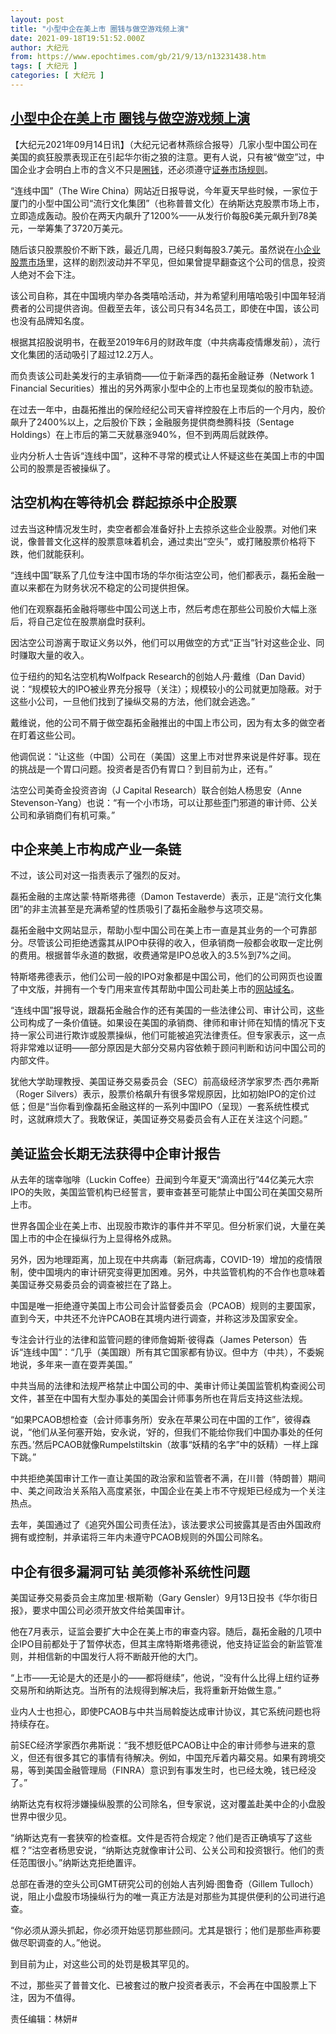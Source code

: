 ```yaml
---
layout: post
title: "小型中企在美上市 圈钱与做空游戏频上演"
date: 2021-09-18T19:51:52.000Z
author: 大纪元
from: https://www.epochtimes.com/gb/21/9/13/n13231438.htm
tags: [ 大纪元 ]
categories: [ 大纪元 ]
---
```

<!--1631994712000-->
[小型中企在美上市 圈钱与做空游戏频上演](https://www.epochtimes.com/gb/21/9/13/n13231438.htm)
------

<div>
<p>【大纪元2021年09月14日讯】（大纪元记者林燕综合报导）几家小型中国公司在美国的疯狂股票表现正在引起华尔街之狼的注意。更有人说，只有被“做空”过，中国企业才会明白上市的含义不只是<a href="https://www.epochtimes.com/gb/tag/%E5%9C%88%E9%92%B1.html">圈钱</a>，还必须遵守<a href="https://www.epochtimes.com/gb/tag/%E8%AF%81%E5%88%B8%E5%B8%82%E5%9C%BA%E8%A7%84%E5%88%99.html">证券市场规则</a>。</p><p>“连线中国”（The Wire China）网站近日报导说，今年夏天早些时候，一家位于厦门的小型中国公司“流行文化集团”（也称普普文化）在纳斯达克股票市场上市，立即造成轰动。股价在两天内飙升了1200%——从发行价每股6美元飙升到78美元，一举筹集了3720万美元。</p><p>随后该只股票股价不断下跌，最近几周，已经只剩每股3.7美元。虽然说在<a href="https://www.epochtimes.com/gb/tag/%E5%B0%8F%E4%BC%81%E4%B8%9A%E8%82%A1%E7%A5%A8%E5%B8%82%E5%9C%BA.html">小企业股票市场</a>里，这样的剧烈波动并不罕见，但如果曾提早翻查这个公司的信息，投资人绝对不会下注。</p><p>该公司自称，其在中国境内举办各类嘻哈活动，并为希望利用嘻哈吸引中国年轻消费者的公司提供咨询。但截至去年，该公司只有34名员工，即使在中国，该公司也没有品牌知名度。</p><p>根据其招股说明书，在截至2019年6月的财政年度（中共病毒疫情爆发前），流行文化集团的活动吸引了超过12.2万人。</p><p>而负责该公司赴美发行的主承销商——位于新泽西的磊拓金融证券（Network 1 Financial Securities）推出的另外两家小型中企的上市也呈现类似的股市轨迹。</p><p>在过去一年中，由磊拓推出的保险经纪公司天睿祥控股在上市后的一个月内，股价飙升了2400%以上，之后股价下跌；金融服务提供商叁腾科技（Sentage Holdings）在上市后的第二天就暴涨940%，但不到两周后就跌停。</p><p>业内分析人士告诉“连线中国”，这种不寻常的模式让人怀疑这些在美国上市的中国公司的股票是否被操纵了。</p><h2>沽空机构在等待机会 群起掠杀中企股票</h2><p>过去当这种情况发生时，卖空者都会准备好扑上去掠杀这些企业股票。对他们来说，像普普文化这样的股票意味着机会，通过卖出“空头”，或打赌股票价格将下跌，他们就能获利。</p><p>“连线中国”联系了几位专注中国市场的华尔街沽空公司，他们都表示，磊拓金融一直以来都在为财务状况不稳定的公司提供担保。</p><p>他们在观察磊拓金融将哪些中国公司送上市，然后考虑在那些公司股价大幅上涨后，将自己定位在股票崩盘时获利。</p><p>因沽空公司游离于取证义务以外，他们可以用做空的方式“正当”针对这些企业、同时赚取大量的收入。</p><p>位于纽约的知名沽空机构Wolfpack Research的创始人丹‧戴维（Dan David）说：“规模较大的IPO被业界充分报导（关注）；规模较小的公司就更加隐蔽。对于这些小公司，一旦他们找到了操纵交易的方法，他们就会逃逸。”</p><p>戴维说，他的公司不屑于做空磊拓金融推出的中国上市公司，因为有太多的做空者在盯着这些公司。</p><p>他调侃说：“让这些（中国）公司在（美国）这里上市对世界来说是件好事。现在的挑战是一个胃口问题。投资者是否仍有胃口？到目前为止，还有。”</p><p>沽空公司美奇金投资咨询（J Capital Research）联合创始人杨思安（Anne Stevenson-Yang）也说：“有一个小市场，可以让那些歪门邪道的审计师、公关公司和承销商们有机可乘。”</p><h2>中企来美上市构成产业一条链</h2><p>不过，该公司对这一指责表示了强烈的反对。</p><p>磊拓金融的主席达蒙‧特斯塔弗德（Damon Testaverde）表示，正是“流行文化集团”的非主流甚至是充满希望的性质吸引了磊拓金融参与这项交易。</p><p>磊拓金融中文网站显示，帮助小型中国公司在美上市一直是其业务的一个可靠部分。尽管该公司拒绝透露其从IPO中获得的收入，但承销商一般都会收取一定比例的费用。根据普华永道的数据，收费通常是IPO总收入的3.5%到7%之间。</p><p>特斯塔弗德表示，他们公司一般的IPO对象都是中国公司，他们的公司网页也设置了中文版，并拥有一个专门用来宣传其帮助中国公司赴美上市的<a href="http://www.publicchinesecompanies.com">网站域名</a>。</p><p>“连线中国”报导说，跟磊拓金融合作的还有美国的一些法律公司、审计公司，这些公司构成了一条价值链。如果设在美国的承销商、律师和审计师在知情的情况下支持一家公司进行欺诈或股票操纵，他们可能被追究法律责任。但专家表示，这一点将非常难以证明——部分原因是大部分交易内容依赖于顾问判断和访问中国公司的内部文件。</p><p>犹他大学助理教授、美国证券交易委员会（SEC）前高级经济学家罗杰‧西尔弗斯（Roger Silvers）表示，股票价格飙升有很多常规原因，比如初始IPO的定价过低；但是“当你看到像磊拓金融这样的一系列中国IPO（呈现）一套系统性模式时，这就麻烦大了。我敢保证，美国证券交易委员会有人正在关注这个问题。”</p><h2>美证监会长期无法获得中企审计报告</h2><p>从去年的瑞幸咖啡（Luckin Coffee）丑闻到今年夏天“滴滴出行”44亿美元大宗IPO的失败，美国监管机构已经誓言，要审查甚至可能禁止中国公司在美国交易所上市。</p><p>世界各国企业在美上市、出现股市欺诈的事件并不罕见。但分析家们说，大量在美国上市的中企在操纵行为上显得格外成熟。</p><p>另外，因为地理距离，加上现在中共病毒（新冠病毒，COVID-19）增加的疫情限制，使中国境内的审计研究变得更加困难。另外，中共监管机构的不合作也意味着美国证券交易委员会的调查被拦在了路上。</p><p>中国是唯一拒绝遵守美国上市公司会计监督委员会（PCAOB）规则的主要国家，直到今天，中共还不允许PCAOB在其境内进行调查，并称这涉及国家安全。</p><p>专注会计行业的法律和监管问题的律师詹姆斯‧彼得森（James Peterson）告诉“连线中国”：“几乎（美国跟）所有其它国家都有协议。但中方（中共），不委婉地说，多年来一直在耍弄美国。”</p><p>中共当局的法律和法规严格禁止中国公司的中、美审计师让美国监管机构查阅公司文件，甚至在中国有大型办事处的美国会计师事务所也在背后支持这些法规。</p><p>“如果PCAOB想检查（会计师事务所）安永在苹果公司在中国的工作”，彼得森说，“他们从圣何塞开始，安永说，‘好的，但我们不能给你我们中国办事处的任何东西。’然后PCAOB就像Rumpelstiltskin（故事“妖精的名字”中的妖精）一样上蹿下跳。”</p><p>中共拒绝美国审计工作一直让美国的政治家和监管者不满，在川普（特朗普）期间中、美之间政治关系陷入高度紧张，中国企业在美上市不守规矩已经成为一个关注热点。</p><p>去年，美国通过了《追究外国公司责任法》，该法要求公司披露其是否由外国政府拥有或控制，并承诺将三年内未遵守PCAOB规则的外国公司除名。</p><h2>中企有很多漏洞可钻 美须修补系统性问题</h2><p>美国证券交易委员会主席加里‧根斯勒（Gary Gensler）9月13日投书《华尔街日报》，要求中国公司必须开放文件给美国审计。</p><p>他在7月表示，证监会要扩大中企在美上市的审查内容。随后，磊拓金融的几项中企IPO目前都处于了暂停状态，但其主席特斯塔弗德说，他支持证监会的新监管准则，并相信新的中国发行人将不断敲开他的大门。</p><p>“上市——无论是大的还是小的——都将继续”，他说，“没有什么比得上纽约证券交易所和纳斯达克。当所有的法规得到解决后，我将重新开始做生意。”</p><p>业内人士也担心，即使PCAOB与中共当局斡旋达成审计协议，其它系统问题也将持续存在。</p><p>前SEC经济学家西尔弗斯说：“我不想贬低PCAOB让中企的审计师参与进来的意义，但还有很多其它的事情有待解决。例如，中国充斥着内幕交易。如果有跨境交易，等到美国金融管理局（FINRA）意识到有事发生时，也已经太晚，钱已经没了。”</p><p>纳斯达克有权将涉嫌操纵股票的公司除名，但专家说，这对覆盖赴美中企的小盘股世界中很少见。</p><p>“纳斯达克有一套狭窄的检查框。文件是否符合规定？他们是否正确填写了这些框？”沽空者杨思安说，“纳斯达克就像审计公司、公关公司和投资银行。他们的责任范围很小。”纳斯达克拒绝置评。</p><p>总部在香港的空头公司GMT研究公司的创始人吉列姆‧图鲁奇（Gillem Tulloch）说，阻止小盘股市场操纵行为的唯一真正方法是对那些为其提供便利的公司进行追查。</p><p>“你必须从源头抓起，你必须开始惩罚那些顾问。尤其是银行；他们是那些声称要做尽职调查的人。”他说。</p><p>到目前为止，对这些公司的处罚是极其罕见的。</p><p>不过，那些买了普普文化、已被套过的散户投资者表示，不会再在中国股票上下注，因为不值得。</p><p>责任编辑：林妍#</p>
</div>
